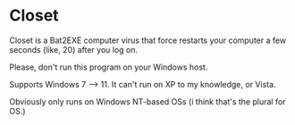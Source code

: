 # Closet

Closet is a Bat2EXE computer virus that force restarts your computer a few seconds (like, 20) after you log on.

Please, don't run this program on your Windows host.

Supports Windows 7 --> 11.
It can't run on XP to my knowledge, or Vista.


Obviously only runs on Windows NT-based OSs (i think that's the plural for OS.)
